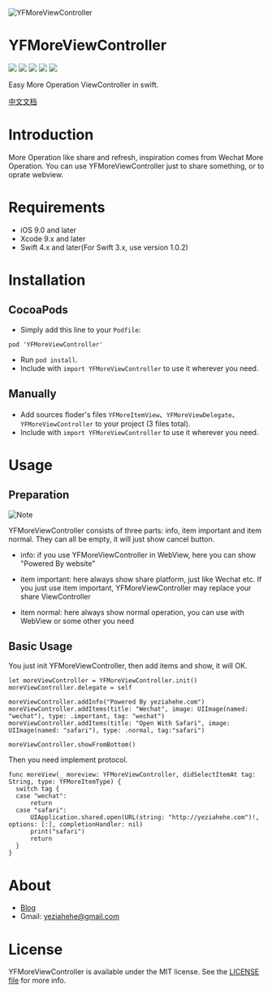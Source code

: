 ![YFMoreViewController](YFMoreViewController.png)

# YFMoreViewController

<p>
<a href="http://cocoadocs.org/docsets/YFMoreViewController"><img src="https://img.shields.io/cocoapods/v/YFMoreViewController.svg?style=flat"></a>
<a href="https://github.com/yeziahehe/YFMoreViewController/blob/master/LICENSE"><img src="https://img.shields.io/badge/license-MIT-blue.svg"></a>
<a href="http://swift.org"><img src="https://img.shields.io/badge/language-swift%204.0-orange.svg"></a>
<a href="https://developer.apple.com/xcode/"><img src="https://img.shields.io/badge/xcode-8.0-46aae6.svg"></a>
<a href="https://developer.apple.com/ios"><img src="https://img.shields.io/badge/platform-iOS%209+-lightgray.svg"></a>
</p>

Easy More Operation ViewController in swift.

[中文文档](https://github.com/yeziahehe/YFMoreViewController/blob/master/README_CN.md)

# Introduction

More Operation like share and refresh, inspiration comes from Wechat More Operation. You can use YFMoreViewController just to share something, or to oprate webview.

# Requirements

- iOS 9.0 and later
- Xcode 9.x and later
- Swift 4.x and later(For Swift 3.x, use version 1.0.2)

# Installation

## CocoaPods

- Simply add this line to your `Podfile`:
```
pod 'YFMoreViewController'
```
- Run `pod install`.
- Include with `import YFMoreViewController` to use it wherever you need.

## Manually

- Add sources floder's files `YFMoreItemView`、`YFMoreViewDelegate`、`YFMoreViewController` to your project (3 files total).
- Include with `import YFMoreViewController` to use it wherever you need.

# Usage

## Preparation

![Note](Note.png)

YFMoreViewController consists of three parts: info, item important and item normal. They can all be empty, it will just show cancel button.

- info: if you use YFMoreViewController in WebView, here you can show "Powered By website"

- item important: here always show share platform, just like Wechat etc. If you just use item important, YFMoreViewController may replace your share ViewController

- item normal: here always show normal operation, you can use with WebView or some other you need

## Basic Usage

You just init YFMoreViewController, then add items and show, it will OK.
```
let moreViewController = YFMoreViewController.init()
moreViewController.delegate = self

moreViewController.addInfo("Powered By yeziahehe.com")
moreViewController.addItems(title: "Wechat", image: UIImage(named: "wechat"), type: .important, tag: "wechat")
moreViewController.addItems(title: "Open With Safari", image: UIImage(named: "safari"), type: .normal, tag:"safari")

moreViewController.showFromBottom()
```

Then you need implement protocol.
```
func moreView(_ moreview: YFMoreViewController, didSelectItemAt tag: String, type: YFMoreItemType) {
  switch tag {
  case "wechat":
      return
  case "safari":
      UIApplication.shared.open(URL(string: "http://yeziahehe.com")!, options: [:], completionHandler: nil)
      print("safari")
      return
  }
}
```

# About

- [Blog](http://yeziahehe.com/)
- Gmail: yeziahehe@gmail.com

# License

YFMoreViewController is available under the MIT license. See the [LICENSE file](https://github.com/yeziahehe/YFMoreViewController/blob/master/LICENSE) for more info.
